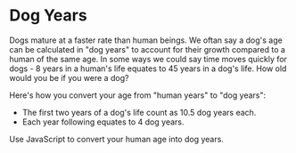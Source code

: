 # Dog Years
Dogs mature at a faster rate than human beings. We oftan say a dog's age can be calculated in "dog years" to account for their growth compared to a human of the same age.  In some ways we could say time moves quickly for dogs - 8 years in a human's life equates to 45 years in a dog's life.  How old would you be if you were a dog?

Here's how you convert your age from "human years" to "dog years":
- The first two years of a dog's life count as 10.5 dog years each.
- Each year following equates to 4 dog years.

Use JavaScript to convert your human age into dog years.